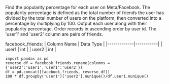 Find the popularity percentage for each user on Meta/Facebook. The popularity percentage is defined as the total number of friends the user has divided by the total number of users on the platform, then converted into a percentage by multiplying by 100.
Output each user along with their popularity percentage. Order records in ascending order by user id.
The 'user1' and 'user2' column are pairs of friends.

facebook_friends:
| Column Name | Data Type |
|-------------|-----------|
| user1       | int       |
| user2       | int       |

```
import pandas as pd
reverse_df = facebook_friends.rename(columns = {'user2':'user1','user1':'user2'})
df = pd.concat([facebook_friends, reverse_df])
100 * df.groupby('user1')['user2'].nunique()/df.user1.nunique()
```
